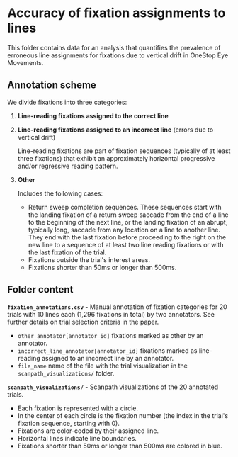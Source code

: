 # Accuracy of fixation assignments to lines

This folder contains data for an analysis that quantifies the prevalence of erroneous line assignments for fixations due to vertical drift in OneStop Eye Movements.

## Annotation scheme

We divide fixations into three categories:

1. **Line-reading fixations assigned to the correct line**
2. **Line-reading fixations assigned to an incorrect line** (errors due to vertical drift)

   Line-reading fixations are part of fixation sequences (typically of at least three fixations) that exhibit an approximately horizontal progressive and/or regressive reading pattern.
3. **Other**

   Includes the following cases:
   - Return sweep completion sequences. These sequences start with the landing fixation of a return sweep saccade from the end of a line to the beginning of the next line, or the landing fixation of an abrupt, typically long, saccade from any location on a line to another line. They end with the last fixation before proceeding to the right on the new line to a sequence of at least two line reading fixations or with the last fixation of the trial. 
   - Fixations outside the trial's interest areas.
   - Fixations shorter than 50ms or longer than 500ms.

## Folder content

**`fixation_annotations.csv`** - Manual annotation of fixation categories for 20 trials with 10 lines each (1,296 fixations in total) by two annotators. See further details on trial selection criteria in the paper.

- `other_annotator[annotator_id]` fixations marked as other by an annotator.
- `incorrect_line_annotator[annotator_id]` fixations marked as line-reading assigned to an incorrect line by an annotator.
- `file_name` name of the file with the trial visualization in the `scanpath_visualizations/` folder.

**`scanpath_visualizations/`** - Scanpath visualizations of the 20 annotated trials.

- Each fixation is represented with a circle.
- In the center of each circle is the fixation number (the index in the trial's fixation sequence, starting with 0).
- Fixations are color-coded by their assigned line.
- Horizontal lines indicate line boundaries.
- Fixations shorter than 50ms or longer than 500ms are colored in blue.

